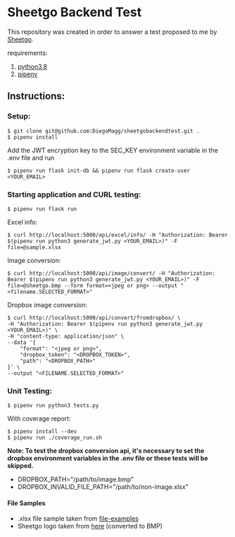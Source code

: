 # Sheetgo Backend Test

This repository was created in order to answer a test proposed to me by [Sheetgo](https://www.sheetgo.com/).

requirements:

1. [python3.8](http://https://www.python.org/ "1. python3.8")
2. [pipenv](https://pipenv.pypa.io/en/latest/ "2. pipenv")

## Instructions:

### Setup:

    $ git clone git@github.com:DiegoMagg/sheetgobackendtest.git .
    $ pipenv install

Add the JWT encryption key to the SEC_KEY environment variable in the .env file and run

    $ pipenv run flask init-db && pipenv run flask create-user <YOUR_EMAIL>

### Starting application and CURL testing:

    $ pipenv run flask run

Excel info:

    $ curl http://localhost:5000/api/excel/info/ -H "Authorization: Bearer $(pipenv run python3 generate_jwt.py <YOUR_EMAIL>)" -F file=@sample.xlsx

Image conversion:

    $ curl http://localhost:5000/api/image/convert/ -H "Authorization: Bearer $(pipenv run python3 generate_jwt.py <YOUR_EMAIL>)" -F file=@sheetgo.bmp --form format=<jpeg or png> --output "<filename.SELECTED_FORMAT>"

Dropbox image conversion:

    $ curl http://localhost:5000/api/convert/fromdropbox/ \
    -H "Authorization: Bearer $(pipenv run python3 generate_jwt.py <YOUR_EMAIL>)" \
    -H "content-type: application/json" \
    --data '{
        "format": "<jpeg or png>",
        "dropbox_token": "<DROPBOX_TOKEN>",
        "path": "<DROPBOX_PATH>"
    }' \
    --output "<FILENAME.SELECTED_FORMAT>"

### Unit Testing:

    $ pipenv run python3 tests.py

With coverage report:

    $ pipenv install --dev
    $ pipenv run ./coverage_run.sh

**Note: To test the dropbox conversion api, it's necessary to set the dropbox environment variables in the .env file or these tests will be skipped.**

- DROPBOX_PATH="/path/to/image.bmp"
- DROPBOX_INVALID_FILE_PATH="/path/to/non-image.xlsx"

#### File Samples

- .xlsx file sample taken from [file-examples](https://file-examples.com/index.php/sample-documents-download/sample-xls-download/)
- Sheetgo logo taken from [here](https://images.saasworthy.com/sheetgo_2819_logo_1576503526_npwzg.png) (converted to BMP)
